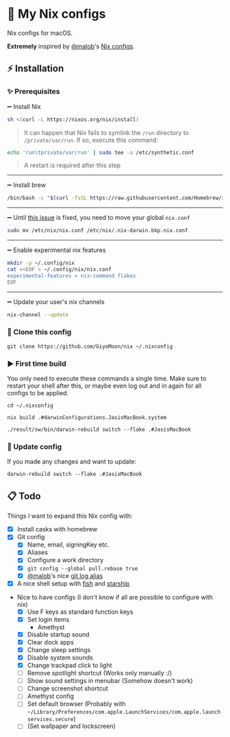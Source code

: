 # 🌺 My Nix configs
Nix configs for macOS.

**Extremely** inspired by [@malob](https://github.com/malob)'s [Nix configs](https://github.com/malob/nixpkgs).

## ⚡️ Installation
### ✨ Prerequisites
➖ Install Nix
```sh
sh <(curl -L https://nixos.org/nix/install)
```

> It can happen that Nix fails to symlink the `/run` directory to `/private/var/run`. If so, execute this command:
```sh
echo 'run\tprivate/var/run' | sudo tee -a /etc/synthetic.conf
```
> A restart is required after this step

---
➖ Install brew
```sh
/bin/bash -c "$(curl -fsSL https://raw.githubusercontent.com/Homebrew/install/HEAD/install.sh)"
```

---
➖ Until [this issue](https://github.com/LnL7/nix-darwin/issues/149) is fixed, you need to move your global `nix.conf`
```sh
sudo mv /etc/nix/nix.conf /etc/nix/.nix-darwin.bkp.nix.conf
```

---
➖ Enable experimental nix features
```sh
mkdir -p ~/.config/nix
cat <<EOF > ~/.config/nix/nix.conf
experimental-features = nix-command flakes
EOF
```
---
➖ Update your user's nix channels
```sh
nix-channel --update
```

### 📁 Clone this config
```
git clone https://github.com/GiyoMoon/nix ~/.nixconfig
```

### ▶️ First time build
You only need to execute these commands a single time. Make sure to restart your shell after this, or maybe even log out and in again for all configs to be applied.
```
cd ~/.nixconfig
```
```
nix build .#darwinConfigurations.JasisMacBook.system
```
```
./result/sw/bin/darwin-rebuild switch --flake .#JasisMacBook
```

### 🔁 Update config
If you made any changes and want to update:
```
darwin-rebuild switch --flake .#JasisMacBook
```

## 📋 Todo
Things I want to expand this Nix config with:
- [x] Install casks with homebrew
- [x] Git config
  - [x] Name, email, signingKey etc.
  - [x] Aliases
  - [x] Configure a work directory
  - [x] `git config --global pull.rebase true`
  - [x] [@malob](https://github.com/malob)'s nice [git log alias](https://github.com/malob/nixpkgs/blob/46a480cd1edf687df81c1d5f0f2b8de8f15a5154/home/git-aliases.nix#L47)
- [x] A nice shell setup with [fish](https://fishshell.com/) and [starship](https://starship.rs/)
- Nice to have configs (I don't know if all are possible to configure with nix)
  - [x] Use F keys as standard function keys
  - [x] Set login items
    - Amethyst
  - [x] Disable startup sound
  - [x] Clear dock apps
  - [x] Change sleep settings
  - [x] Disable system sounds
  - [x] Change trackpad click to light
  - [ ] Remove spotlight shortcut (Works only manually :/)
  - [ ] Show sound settings in menubar (Somehow doesn't work)
  - [ ] Change screenshot shortcut
  - [ ] Amethyst config
  - [ ] Set default browser (Probably with `~/Library/Preferences/com.apple.LaunchServices/com.apple.launchservices.secure`)
  - [ ] (Set wallpaper and lockscreen)